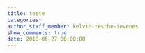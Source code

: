 ```yaml
---
title: teste
categories:
author_staff_member: kelvin-tesche-ievenes
show_comments: true
date: 2018-06-27 00:00:00
---
```


